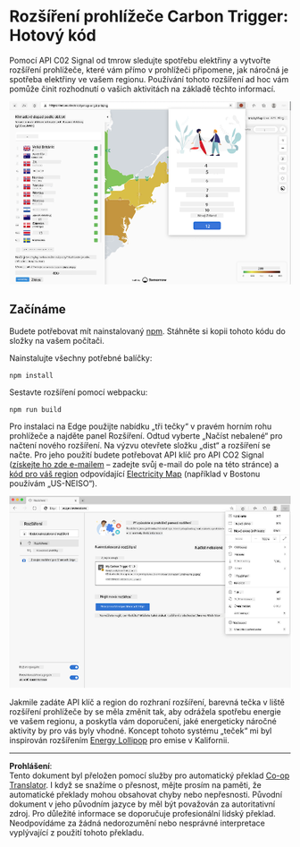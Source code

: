 <!--
CO_OP_TRANSLATOR_METADATA:
{
  "original_hash": "fab4e6b4f0efcd587a9029d82991f597",
  "translation_date": "2025-08-28T03:45:50+00:00",
  "source_file": "5-browser-extension/solution/README.md",
  "language_code": "cs"
}
-->
# Rozšíření prohlížeče Carbon Trigger: Hotový kód

Pomocí API C02 Signal od tmrow sledujte spotřebu elektřiny a vytvořte rozšíření prohlížeče, které vám přímo v prohlížeči připomene, jak náročná je spotřeba elektřiny ve vašem regionu. Používání tohoto rozšíření ad hoc vám pomůže činit rozhodnutí o vašich aktivitách na základě těchto informací.

![snímek obrazovky rozšíření](../../../../translated_images/extension-screenshot.0e7f5bfa110e92e3875e1bc9405edd45a3d2e02963e48900adb91926a62a5807.cs.png)

## Začínáme

Budete potřebovat mít nainstalovaný [npm](https://npmjs.com). Stáhněte si kopii tohoto kódu do složky na vašem počítači.

Nainstalujte všechny potřebné balíčky:

```
npm install
```

Sestavte rozšíření pomocí webpacku:

```
npm run build
```

Pro instalaci na Edge použijte nabídku „tři tečky“ v pravém horním rohu prohlížeče a najděte panel Rozšíření. Odtud vyberte „Načíst nebalené“ pro načtení nového rozšíření. Na výzvu otevřete složku „dist“ a rozšíření se načte. Pro jeho použití budete potřebovat API klíč pro API CO2 Signal ([získejte ho zde e-mailem](https://www.co2signal.com/) – zadejte svůj e-mail do pole na této stránce) a [kód pro váš region](http://api.electricitymap.org/v3/zones) odpovídající [Electricity Map](https://www.electricitymap.org/map) (například v Bostonu používám „US-NEISO“).

![instalace](../../../../translated_images/install-on-edge.78634f02842c48283726c531998679a6f03a45556b2ee99d8ff231fe41446324.cs.png)

Jakmile zadáte API klíč a region do rozhraní rozšíření, barevná tečka v liště rozšíření prohlížeče by se měla změnit tak, aby odrážela spotřebu energie ve vašem regionu, a poskytla vám doporučení, jaké energeticky náročné aktivity by pro vás byly vhodné. Koncept tohoto systému „teček“ mi byl inspirován rozšířením [Energy Lollipop](https://energylollipop.com/) pro emise v Kalifornii.

---

**Prohlášení**:  
Tento dokument byl přeložen pomocí služby pro automatický překlad [Co-op Translator](https://github.com/Azure/co-op-translator). I když se snažíme o přesnost, mějte prosím na paměti, že automatické překlady mohou obsahovat chyby nebo nepřesnosti. Původní dokument v jeho původním jazyce by měl být považován za autoritativní zdroj. Pro důležité informace se doporučuje profesionální lidský překlad. Neodpovídáme za žádná nedorozumění nebo nesprávné interpretace vyplývající z použití tohoto překladu.